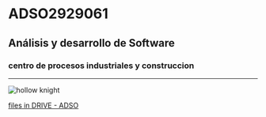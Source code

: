# ADSO2929061

## Análisis y desarrollo de Software

### centro de procesos industriales y construccion 

---

![hollow knight](https://tinyurl.com/2bzct7x9)

[files in DRIVE - ADSO](https://tinyurl.com/fyrpsyaj)




